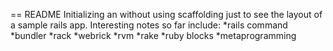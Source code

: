 == README
Initializing an without using scaffolding just to
see the layout of a sample rails app.
Interesting notes so far include:
*rails command 
*bundler
*rack
*webrick
*rvm
*rake
*ruby blocks
*metaprogramming
